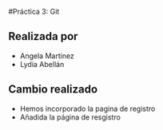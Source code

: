 #Práctica 3: Git
## Realizada por 
 - Angela Martinez
 - Lydia Abellán
## Cambio realizado 
 - Hemos incorporado la pagina de registro
 - Añadida la página de resgistro
